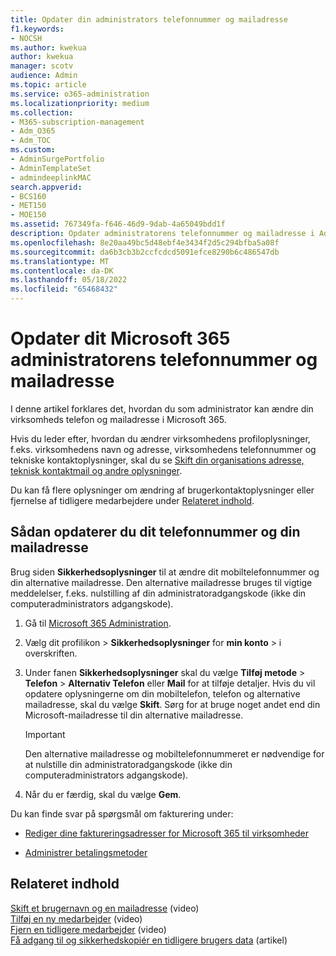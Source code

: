 ```yaml
---
title: Opdater din administrators telefonnummer og mailadresse
f1.keywords:
- NOCSH
ms.author: kwekua
author: kwekua
manager: scotv
audience: Admin
ms.topic: article
ms.service: o365-administration
ms.localizationpriority: medium
ms.collection:
- M365-subscription-management
- Adm_O365
- Adm_TOC
ms.custom:
- AdminSurgePortfolio
- AdminTemplateSet
- admindeeplinkMAC
search.appverid:
- BCS160
- MET150
- MOE150
ms.assetid: 767349fa-f646-46d9-9dab-4a65049bdd1f
description: Opdater administratorens telefonnummer og mailadresse i Administration, hvis du vil nulstille din egen administratoradgangskode.
ms.openlocfilehash: 8e20aa49bc5d48ebf4e3434f2d5c294bfba5a08f
ms.sourcegitcommit: da6b3cb3b2ccfcdcd5091efce8290b6c486547db
ms.translationtype: MT
ms.contentlocale: da-DK
ms.lasthandoff: 05/18/2022
ms.locfileid: "65468432"
---
```

# <a name="update-your-microsoft-365-admin-phone-number-and-email-address"></a>Opdater dit Microsoft 365 administratorens telefonnummer og mailadresse

I denne artikel forklares det, hvordan du som administrator kan ændre din virksomheds telefon og mailadresse i Microsoft 365.
  
Hvis du leder efter, hvordan du ændrer virksomhedens profiloplysninger, f.eks. virksomhedens navn og adresse, virksomhedens telefonnummer og tekniske kontaktoplysninger, skal du se [Skift din organisations adresse, teknisk kontaktmail og andre oplysninger](change-address-contact-and-more.md).

Du kan få flere oplysninger om ændring af brugerkontaktoplysninger eller fjernelse af tidligere medarbejdere under [Relateret indhold](#related-content).
  
## <a name="to-update-your-phone-number-and-email-address"></a>Sådan opdaterer du dit telefonnummer og din mailadresse

Brug siden **Sikkerhedsoplysninger** til at ændre dit mobiltelefonnummer og din alternative mailadresse. Den alternative mailadresse bruges til vigtige meddelelser, f.eks. nulstilling af din administratoradgangskode (ikke din computeradministrators adgangskode). 
  
1. Gå til <a href="https://go.microsoft.com/fwlink/p/?linkid=2024339" target="_blank">Microsoft 365 Administration</a>.

2. Vælg dit profilikon \> **Sikkerhedsoplysninger** for **min konto** \> i overskriften.

3. Under fanen **Sikkerhedsoplysninger** skal du vælge **Tilføj metode** \> **Telefon** \> **Alternativ Telefon** eller **Mail** for at tilføje detaljer. Hvis du vil opdatere oplysningerne om din mobiltelefon, telefon og alternative mailadresse, skal du vælge **Skift**. Sørg for at bruge noget andet end din Microsoft-mailadresse til din alternative mailadresse.

    > [!IMPORTANT]
    > Den alternative mailadresse og mobiltelefonnummeret er nødvendige for at nulstille din administratoradgangskode (ikke din computeradministrators adgangskode).

4. Når du er færdig, skal du vælge **Gem**.
  
Du kan finde svar på spørgsmål om fakturering under:
  
- [Rediger dine faktureringsadresser for Microsoft 365 til virksomheder](../../commerce/billing-and-payments/change-your-billing-addresses.md)

- [Administrer betalingsmetoder](../../commerce/billing-and-payments/manage-payment-methods.md)

## <a name="related-content"></a>Relateret indhold

[Skift et brugernavn og en mailadresse](../add-users/change-a-user-name-and-email-address.md) (video)\
[Tilføj en ny medarbejder](../add-users/add-new-employee.md) (video)\
[Fjern en tidligere medarbejder](../add-users/remove-former-employee.md) (video)\
[Få adgang til og sikkerhedskopiér en tidligere brugers data](../add-users/get-access-to-and-back-up-a-former-user-s-data.md) (artikel)